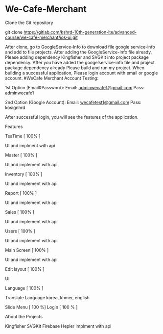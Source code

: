 # We-Cafe-Merchant
Clone the Git repository

git clone https://gitlab.com/kshrd-10th-generation-ite/advanced-course/we-cafe-merchant/ios-ui.git


After clone, go to GoogleService-Info to download file google service-info and add to file projects.
After adding the GoogleService-Info file already, Please adding dependency Kingfisher
and SVGKit into project package dependency.
After you have added the googelservice-info file and project package dependency already Please build and run my project.
When building a successful application, Please login account with email or google account.
#WeCafe Merchant Account Testing:


1st Option (Email&Password):
Email: adminwecafe1@gmail.com
Pass: adminwecafe1


2nd Option (Google Account):
Email: wecafetest1@gmail.com
Pass: kosignhrd


After successful login, you will see the features of the application.

Features

TeaTime [ 100% ]

UI and implment with api


Master [ 100% ]

UI and implement with api


Inventory [ 100% ]

UI and implement with api


Report [ 100% ]

UI and implement with api


Sales [ 100% ]

UI and implement with api


Users [ 100% ]

UI and implement with api


Main Screen [ 100% ]

UI and implement with api


Edit layout [ 100% ]

UI


Language [ 100% ]

Translate Language korea, khmer, english


Slide Menu [ 100 %]
Login [ 100 % ]


About the Projects

Kingfisher
SVGKit
Firebase
Hepler implment with api
